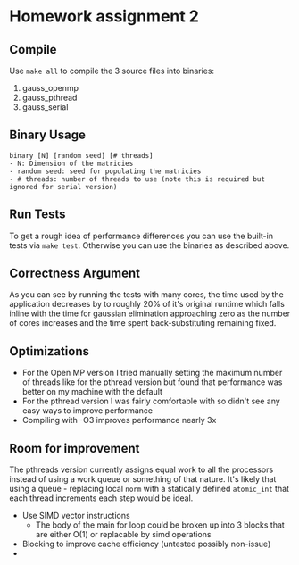 # Homework assignment 2
## Compile
Use `make all` to compile the 3 source files into binaries:
1. gauss_openmp
2. gauss_pthread
3. gauss_serial

## Binary Usage
```
binary [N] [random seed] [# threads]
- N: Dimension of the matricies
- random seed: seed for populating the matricies
- # threads: number of threads to use (note this is required but ignored for serial version)
```

## Run Tests
To get a rough idea of performance differences you can use the built-in tests via `make test`. Otherwise you can use the binaries as described above.

## Correctness Argument
As you can see by running the tests with many cores, the time used by the application decreases by to roughly 20% of it's original runtime which falls inline with the time for gaussian elimination approaching zero as the number of cores increases and the time spent back-substituting remaining fixed.

## Optimizations
- For the Open MP version I tried manually setting the maximum number of threads like for the pthread version but found that performance was better on my machine with the default
- For the pthread version I was fairly comfortable with so didn't see any easy ways to improve performance
- Compiling with -O3 improves performance nearly 3x

## Room for improvement
The pthreads version currently assigns equal work to all the processors instead of using a work queue or something of that nature. It's likely that using a queue - replacing local `norm` with a statically defined `atomic_int` that each thread increments each step would be ideal.

- Use SIMD vector instructions
  - The body of the main for loop could be broken up into 3 blocks that are either O(1) or replacable by simd operations
- Blocking to improve cache efficiency (untested possibly non-issue)
-